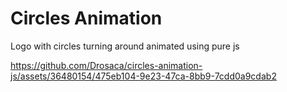 # Circles Animation 

Logo with circles turning around animated using pure js


https://github.com/Drosaca/circles-animation-js/assets/36480154/475eb104-9e23-47ca-8bb9-7cdd0a9cdab2

